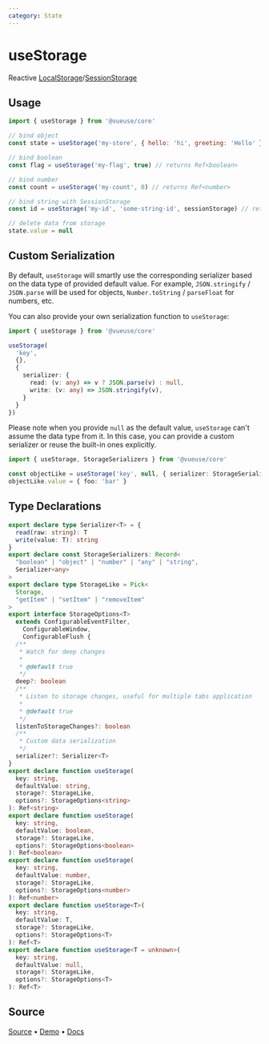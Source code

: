 ```yaml
---
category: State
---
```


# useStorage

Reactive [LocalStorage](https://developer.mozilla.org/en-US/docs/Web/API/Window/localStorage)/[SessionStorage](https://developer.mozilla.org/en-US/docs/Web/API/Window/sessionStorage)

## Usage

```js
import { useStorage } from '@vueuse/core'

// bind object
const state = useStorage('my-store', { hello: 'hi', greeting: 'Hello' })

// bind boolean
const flag = useStorage('my-flag', true) // returns Ref<boolean>

// bind number
const count = useStorage('my-count', 0) // returns Ref<number>

// bind string with SessionStorage
const id = useStorage('my-id', 'some-string-id', sessionStorage) // returns Ref<string>

// delete data from storage
state.value = null
```

## Custom Serialization

By default, `useStorage` will smartly use the corresponding serializer based on the data type of provided default value. For example, `JSON.stringify` / `JSON.parse` will be used for objects, `Number.toString` / `parseFloat` for numbers, etc.

You can also provide your own serialization function to `useStorage`:

```ts
import { useStorage } from '@vueuse/core'

useStorage(
  'key',
  {},
  { 
    serializer: {
      read: (v: any) => v ? JSON.parse(v) : null,
      write: (v: any) => JSON.stringify(v),
    }
  }
})
```

Please note when you provide `null` as the default value, `useStorage` can't assume the data type from it. In this case, you can provide a custom serializer or reuse the built-in ones explicitly.

```ts
import { useStorage, StorageSerializers } from '@vueuse/core'

const objectLike = useStorage('key', null, { serializer: StorageSerializers.object })
objectLike.value = { foo: 'bar' }
```


<!--FOOTER_STARTS-->
## Type Declarations

```typescript
export declare type Serializer<T> = {
  read(raw: string): T
  write(value: T): string
}
export declare const StorageSerializers: Record<
  "boolean" | "object" | "number" | "any" | "string",
  Serializer<any>
>
export declare type StorageLike = Pick<
  Storage,
  "getItem" | "setItem" | "removeItem"
>
export interface StorageOptions<T>
  extends ConfigurableEventFilter,
    ConfigurableWindow,
    ConfigurableFlush {
  /**
   * Watch for deep changes
   *
   * @default true
   */
  deep?: boolean
  /**
   * Listen to storage changes, useful for multiple tabs application
   *
   * @default true
   */
  listenToStorageChanges?: boolean
  /**
   * Custom data serialization
   */
  serializer?: Serializer<T>
}
export declare function useStorage(
  key: string,
  defaultValue: string,
  storage?: StorageLike,
  options?: StorageOptions<string>
): Ref<string>
export declare function useStorage(
  key: string,
  defaultValue: boolean,
  storage?: StorageLike,
  options?: StorageOptions<boolean>
): Ref<boolean>
export declare function useStorage(
  key: string,
  defaultValue: number,
  storage?: StorageLike,
  options?: StorageOptions<number>
): Ref<number>
export declare function useStorage<T>(
  key: string,
  defaultValue: T,
  storage?: StorageLike,
  options?: StorageOptions<T>
): Ref<T>
export declare function useStorage<T = unknown>(
  key: string,
  defaultValue: null,
  storage?: StorageLike,
  options?: StorageOptions<T>
): Ref<T>
```

## Source

[Source](https://github.com/vueuse/vueuse/blob/main/packages/core/useStorage/index.ts) • [Demo](https://github.com/vueuse/vueuse/blob/main/packages/core/useStorage/demo.vue) • [Docs](https://github.com/vueuse/vueuse/blob/main/packages/core/useStorage/index.md)


<!--FOOTER_ENDS-->
